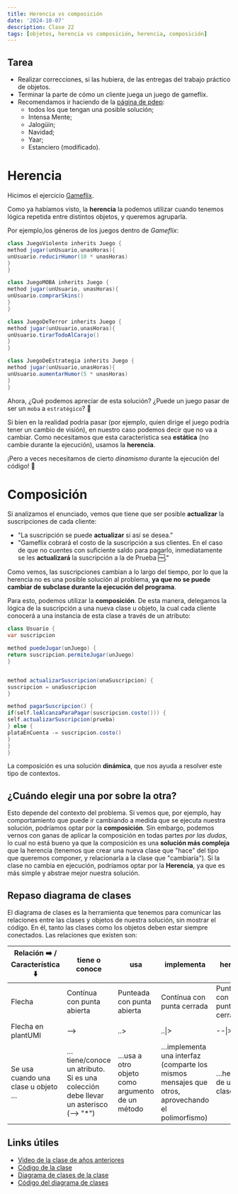 ```yaml
---
title: Herencia vs composición
date: '2024-10-07'
description: Clase 22
tags: [objetos, herencia vs composición, herencia, composición]
---
```


## Tarea

- Realizar correcciones, si las hubiera, de las entregas del trabajo práctico de objetos.
- Terminar la parte de cómo un cliente juega un juego de gameflix.
- Recomendamos ir haciendo de la [página de pdep](https://www.pdep.com.ar/material/parciales):
  - todos los que tengan una posible solución;
  - Intensa Mente;
  - Jalogüin;
  - Navidad;
  - Yaar;
  - Estanciero (modificado).

# Herencia

Hicimos el ejercicio [Gameflix](https://docs.google.com/document/d/18JRl-6X4FTc1mGOPYvX8ooIYTaRi02YeJoeBtp6vjDs/edit).

Como ya habíamos visto, la **herencia** la podemos utilizar cuando tenemos lógica repetida entre distintos objetos, y queremos agruparla.

Por ejemplo,los géneros de los juegos dentro de *Gameflix*:

```java
class JuegoViolento inherits Juego {
method jugar(unUsuario,unasHoras){
unUsuario.reducirHumor(10 * unasHoras)
}
}

class JuegoMOBA inherits Juego {
method jugar(unUsuario, unasHoras){
unUsuario.comprarSkins()
}
}

class JuegoDeTerror inherits Juego {
method jugar(unUsuario,unasHoras){
unUsuario.tirarTodoAlCarajo()
}
}

class JuegoDeEstrategia inherits Juego {
method jugar(unUsuario,unasHoras){
unUsuario.aumentarHumor(5 * unasHoras)
}
}
```

Ahora, ¿Qué podemos apreciar de esta solución? ¿Puede un juego pasar de ser un `moba` a `estratégico`? 🤔

Si bien en la realidad podría pasar (por ejemplo, quien dirige el juego podría tener un cambio de visión), en nuestro caso podemos decir que no va a cambiar. Como necesitamos que esta característica sea **estática** (no cambie durante la ejecución), usamos la **herencia**. 

¡Pero a veces necesitamos de cierto _dinamismo_ durante la ejecución del código! 🔁

# Composición

Si analizamos el enunciado, vemos que tiene que ser posible **actualizar** la suscripciones de cada cliente: 

- "La suscripción se puede **actualizar** si así se desea."
- "Gameflix cobrará el costo de la suscripción a sus clientes. En el caso de que no cuentes con suficiente saldo para pagarlo, inmediatamente se les **actualizará** la suscripción a la de Prueba 🆓."

Como vemos, las suscripciones cambian a lo largo del tiempo, por lo que la herencia no es una posible solución al problema, **ya que no se puede cambiar de subclase durante la ejecución del programa**.

Para esto, podemos utilizar la **composición**. De esta manera, delegamos la lógica de la suscripción a una nueva clase u objeto, la cual cada cliente conocerá a una instancia de esta clase a través de un atributo:

```java
class Usuario {
var suscripcion

method puedeJugar(unJuego) {
return suscripcion.permiteJugar(unJuego)
}


method actualizarSuscripcion(unaSuscripcion) {
suscripcion = unaSuscripcion
}

method pagarSuscripcion() {
if(self.leAlcanzaParaPagar(suscripcion.costo())) {
self.actualizarSuscripcion(prueba)
} else {
plataEnCuenta -= suscripcion.costo()
}
}
}
```
La composición es una solución **dinámica**, que nos ayuda a resolver este tipo de contextos.

## ¿Cuándo elegir una por sobre la otra?

Esto depende del contexto del problema. Si vemos que, por ejemplo, hay comportamiento que puede ir cambiando a medida que se ejecuta nuestra solución, podríamos optar por la **composición**. 
Sin embargo, podemos vernos con ganas de aplicar la composición en todas partes *por las dudas*, lo cual no está bueno ya que la composición es una **solución más compleja** que la herencia (tenemos que crear una nueva clase que "hace" del tipo que queremos componer, y relacionarla a la clase que "cambiaría"). Si la clase no cambia en ejecución, podríamos optar por la **Herencia**, ya que es más simple y abstrae mejor nuestra solución.

## Repaso diagrama de clases

El diagrama de clases es la herramienta que tenemos para comunicar las relaciones entre las clases y objetos de nuestra solución, sin mostrar el código. En él, tanto las clases como los objetos deben estar siempre conectados. Las relaciones que existen son:

| Relación ➡️ / Característica ⬇️ | tiene o conoce | usa | implementa | hereda |
|----------|----------|----------|----------|----------|
| Flecha    | Contínua con punta abierta   | Punteada con punta abierta   | Contínua con punta cerrada   | Punteada con punta cerrada  |
| Flecha en plantUMl    | -->   | ..>   | ..\|\>  | --\|\> |
| Se usa cuando una clase u objeto …    |  …tiene/conoce un atributo. Si es una colección debe llevar un asterisco (--> "*")  | …usa a otro objeto como argumento de un método  | …implementa una interfaz (comparte los mismos mensajes que otros, aprovechando el polimorfismo) | …hereda de una clase  |

## Links útiles

- [Video de la clase de años anteriores](https://drive.google.com/file/d/18qvrP2XBGfK10Cu0vl5QHff2Q8wpHJj7/view)
- [Código de la clase](https://github.com/pdep-lunes/pdep-clases-2024/tree/main/Objetos/Clase07/src)
- [Diagrama de clases de la clase](https://github.com/pdep-lunes/pdep-clases-2024/blob/main/Objetos/Clase07/diagrama.plantuml)
- [Código del diagrama de clases](https://github.com/pdep-lunes/pdep-clases-2024/blob/main/Objetos/Clase07/diagrama.png) 


